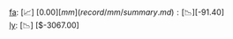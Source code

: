 [fa](record/fa/summary.md): [📈] [$0.00]  
[mm](record/mm/summary.md): [📉] [$-91.40]  
[ly](record/ly/summary.md): [📉] [$-3067.00]  
